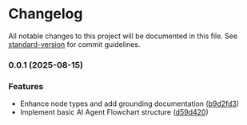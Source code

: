 # Changelog

All notable changes to this project will be documented in this file. See [standard-version](https://github.com/conventional-changelog/standard-version) for commit guidelines.

### 0.0.1 (2025-08-15)


### Features

* Enhance node types and add grounding documentation ([b9d2fd3](https://github.com/hdfiresky/Problembuddy-deploy/commit/b9d2fd321efa5f364d20ffc471498e6a82b61895))
* Implement basic AI Agent Flowchart structure ([d59d420](https://github.com/hdfiresky/Problembuddy-deploy/commit/d59d420b5bcafcb0086fdee070bb3e08f0ca1773))
